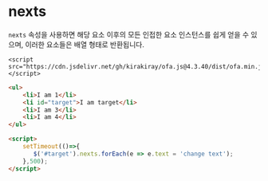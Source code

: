 # nexts

`nexts` 속성을 사용하면 해당 요소 이후의 모든 인접한 요소 인스턴스를 쉽게 얻을 수 있으며, 이러한 요소들은 배열 형태로 반환됩니다.

<html-viewer>

```
<script src="https://cdn.jsdelivr.net/gh/kirakiray/ofa.js@4.3.40/dist/ofa.min.js"></script>
```

```html
<ul>
    <li>I am 1</li>
    <li id="target">I am target</li>
    <li>I am 3</li>
    <li>I am 4</li>
</ul>

<script>
    setTimeout(()=>{
       $('#target').nexts.forEach(e => e.text = 'change text');
    },500);
</script>
```

</html-viewer>